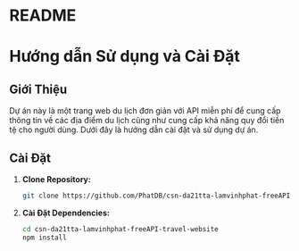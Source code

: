# README
# Hướng dẫn Sử dụng và Cài Đặt
## Giới Thiệu
Dự án này là một trang web du lịch đơn giản với API miễn phí để cung cấp thông tin về các địa điểm du lịch cũng như cung cấp khả năng quy đổi tiền tệ cho người dùng. Dưới đây là hướng dẫn cài đặt và sử dụng dự án.
## Cài Đặt

1. **Clone Repository:**
   ```bash
   git clone https://github.com/PhatDB/csn-da21tta-lamvinhphat-freeAPI-travel-website.git
2. **Cài Đặt Dependencies:**
   ```bash
   cd csn-da21tta-lamvinhphat-freeAPI-travel-website
   npm install
